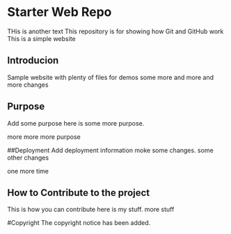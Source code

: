 # Starter Web Repo
THis is another text
This repository is for showing how Git and GitHub work
This is a simple website

## Introducion
Sample website with plenty of files for demos
some more and more and more changes

## Purpose
Add some purpose
here is some more purpose.

more more more purpose

##Deployment
Add deployment information
moke some changes.
some other changes

one more time


## How to Contribute to the project
This is how you can contribute
here is my stuff. more stuff

#Copyright
The copyright notice has been added.